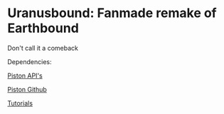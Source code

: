 <h1>Uranusbound: Fanmade remake of Earthbound</h1>

<p>Don't call it a comeback</p>

<p>Dependencies:</p>

<a href="https://docs.rs/piston/0.37.0/piston/">Piston API's</a>

<a href="https://github.com/PistonDevelopers">Piston Github</a> 

<a href="https://github.com/PistonDevelopers/Piston-Tutorials">Tutorials</a>
